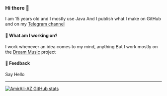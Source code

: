 ### Hi there 👋
I am 15 years old and I mostly use Java
And I publish what I make on GitHub and on my [Telegram channel](https://t.me/Explorer_browser)

#### 🌱 What am I working on?
I work whenever an idea comes to my mind, anything
But I work mostly on the [Dream Music](https://github.com/AmirAli-AZ/Dream_Music) project

#### 💬 Feedback

Say Hello

---
[![AmirAli-AZ GitHub stats](https://github-readme-stats.vercel.app/api?username=AmirAli-AZ)](https://github.com/anuraghazra/github-readme-stats)
